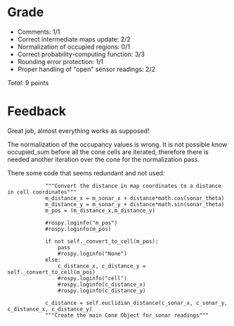 Grade
=====

* Comments: 1/1
* Correct intermediate maps update: 2/2
* Normalization of occupied regions: 0/1
* Correct probability-computing function: 3/3
* Rounding error protection: 1/1
* Proper handling of "open" sensor readings: 2/2

_Total:_ 9 points

Feedback
========

Great job, almost everything works as supposed!

The normalization of the occupancy values is wrong. It is not possible know occupied_sum before all the cone cells are iterated, therefore there is needed another iteration over the cone for the normalization pass.

There some code that seems redundant and not used:

```
            """Convert the distance in map coordinates to a distance in cell coordinates"""
            m_distance_x = m_sonar_x + distance*math.cos(sonar_theta)
            m_distance_y = m_sonar_y + distance*math.sin(sonar_theta)
            m_pos = (m_distance_x,m_distance_y)

            #rospy.loginfo("m_pos")
            #rospy.loginfo(m_pos)

            if not self._convert_to_cell(m_pos):
                pass
                #rospy.loginfo("None")
            else:
                c_distance_x, c_distance_y = self._convert_to_cell(m_pos)
                #rospy.loginfo("cell")
                #rospy.loginfo(c_distance_x)
                #rospy.loginfo(c_distance_y)

            c_distance = self.euclidian_distance(c_sonar_x, c_sonar_y, c_distance_x, c_distance_y)
            """Create the main Cone Object for sonar readings"""

``` 
